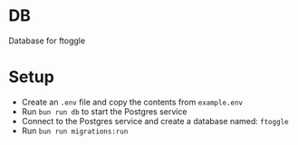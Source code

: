# DB

Database for ftoggle

# Setup

- Create an `.env` file and copy the contents from `example.env`
- Run `bun run db` to start the Postgres service
- Connect to the Postgres service and create a database named: `ftoggle`
- Run `bun run migrations:run`
